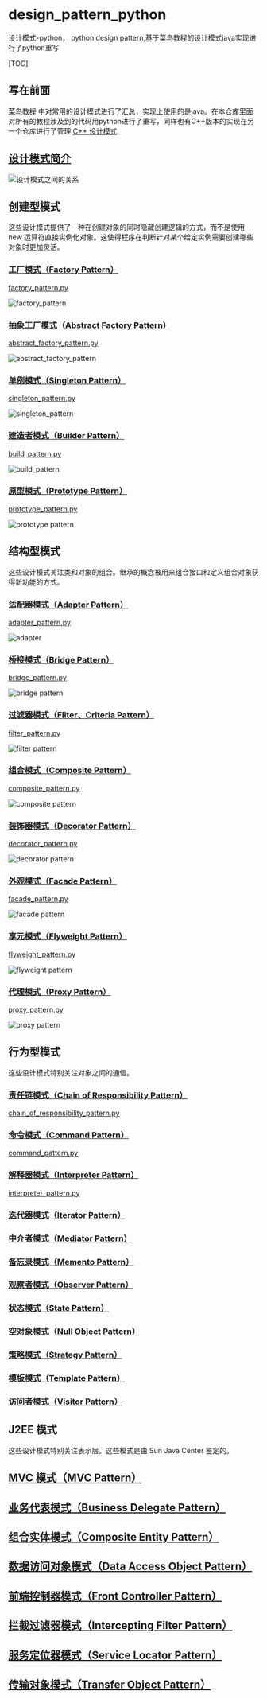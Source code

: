 
# design_pattern_python
设计模式-python， python design pattern,基于菜鸟教程的设计模式java实现进行了python重写 

[TOC]

## 写在前面

[菜鸟教程](https://www.runoob.com/design-pattern/design-pattern-tutorial.html) 中对常用的设计模式进行了汇总，实现上使用的是java。在本仓库里面对所有的教程涉及到的代码用python进行了重写，同样也有C++版本的实现在另一个仓库进行了管理
[C++ 设计模式](https://github.com/cf-zhang/design_patterns)

## [设计模式简介](https://www.runoob.com/design-pattern/design-pattern-intro.html)

![设计模式之间的关系](images/the-relationship-between-design-patterns.jpg)

## 创建型模式

这些设计模式提供了一种在创建对象的同时隐藏创建逻辑的方式，而不是使用 new 运算符直接实例化对象。这使得程序在判断针对某个给定实例需要创建哪些对象时更加灵活。	

### [工厂模式（Factory Pattern）](https://www.runoob.com/design-pattern/factory-pattern.html)

[factory_pattern.py](./factory_pattern.py)

![factory_pattern](./images/factory_pattern.jpg)

### [抽象工厂模式（Abstract Factory Pattern）](https://www.runoob.com/design-pattern/abstract-factory-pattern.html)

[abstract_factory_pattern.py](./abstract_factory_pattern.py)

![abstract_factory_pattern](./images/abstract_factory_pattern.jpg)

### [单例模式（Singleton Pattern）](https://www.runoob.com/design-pattern/singleton-pattern.html)

[singleton_pattern.py](./singleton_pattern.py)

![singleton_pattern](./images/singleton_pattern.jpg)


### [建造者模式（Builder Pattern）](https://www.runoob.com/design-pattern/builder-pattern.html)

[build_pattern.py](./builder_pattern.py)

![build_pattern](./images/build_pattern.svg)

### [原型模式（Prototype Pattern）](https://www.runoob.com/design-pattern/prototype-pattern.html)

[prototype_pattern.py](./prototype_pattern.py)

![prototype pattern](./images/prototype-pattern.png)

## 结构型模式

这些设计模式关注类和对象的组合。继承的概念被用来组合接口和定义组合对象获得新功能的方式。	

### [适配器模式（Adapter Pattern）](https://www.runoob.com/design-pattern/adapter-pattern.html)

[adapter_pattern.py](./adapter_pattern.py)

![adapter](./images/adaptor.png)

### [桥接模式（Bridge Pattern）](https://www.runoob.com/design-pattern/bridge-pattern.html)

[bridge_pattern.py](./bridge_pattern.py)

![bridge pattern](./images/bridge.svg)

### [过滤器模式（Filter、Criteria Pattern）](https://www.runoob.com/design-pattern/filter-pattern.html)

[filter_pattern.py](./filter_pattern.py)

![filter pattern](./images/20230510-filter.svg)

### [组合模式（Composite Pattern）](https://www.runoob.com/design-pattern/composite-pattern.html)

[composite_pattern.py](./composite_pattern.py)

![composite pattern](./images/20210817-composite-composite.svg)

### [装饰器模式（Decorator Pattern）](https://www.runoob.com/design-pattern/decorator-pattern.html)

[decorator_pattern.py](./decorator_pattern.py)

![decorator pattern](./images/20210420-decorator-1-decorator-decorator.svg)

### [外观模式（Facade Pattern）](https://www.runoob.com/design-pattern/facade-pattern.html)

[facade_pattern.py](./facade_pattern.py)

![facade pattern](./images/20201015-facade.svg)

### [享元模式（Flyweight Pattern）](https://www.runoob.com/design-pattern/flyweight-pattern.html)

[flyweight_pattern.py](./flyweight_pattern.py)

![flyweight pattern](./images/20201015-fiyweight.svg)

### [代理模式（Proxy Pattern）](https://www.runoob.com/design-pattern/proxy-pattern.html)

[proxy_pattern.py](./proxy_pattern.py)

![proxy pattern](./images/20211025-proxy.svg)

## 行为型模式
这些设计模式特别关注对象之间的通信。

### [责任链模式（Chain of Responsibility Pattern）]()

[chain_of_responsibility_pattern.py](./chain_of_responsibility_pattern.py)

### [命令模式（Command Pattern）]()

[command_pattern.py](./command_pattern.py)

### [解释器模式（Interpreter Pattern）]()

[interpreter_pattern.py](./interpreter_pattern.py)

### [迭代器模式（Iterator Pattern）]()

### [中介者模式（Mediator Pattern）]()

### [备忘录模式（Memento Pattern）]()

### [观察者模式（Observer Pattern）]()

### [状态模式（State Pattern）]()

### [空对象模式（Null Object Pattern）]()

### [策略模式（Strategy Pattern）]()

### [模板模式（Template Pattern）]()

### [访问者模式（Visitor Pattern）]()

## J2EE 模式

这些设计模式特别关注表示层。这些模式是由 Sun Java Center 鉴定的。	

## [MVC 模式（MVC Pattern）]()

## [业务代表模式（Business Delegate Pattern）]()

## [组合实体模式（Composite Entity Pattern）]()

## [数据访问对象模式（Data Access Object Pattern）]()

## [前端控制器模式（Front Controller Pattern）]()

## [拦截过滤器模式（Intercepting Filter Pattern）]()

## [服务定位器模式（Service Locator Pattern）]()

## [传输对象模式（Transfer Object Pattern）]()


